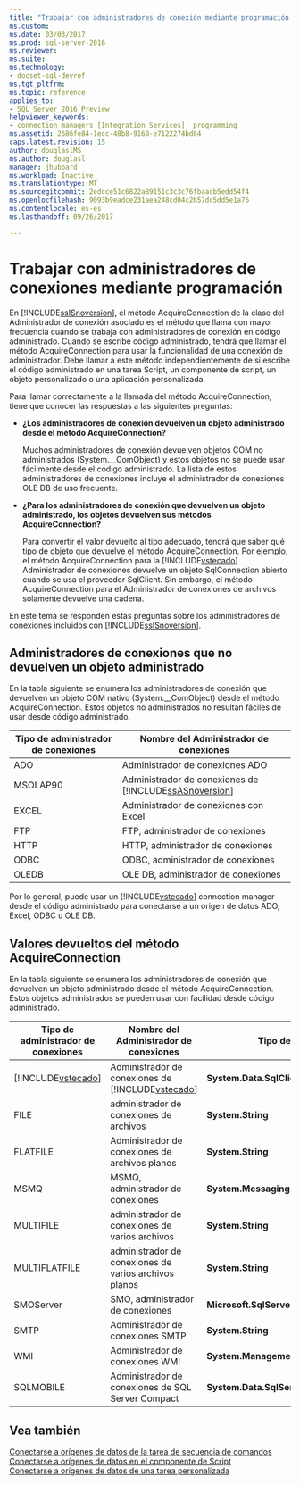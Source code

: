 ```yaml
---
title: "Trabajar con administradores de conexión mediante programación | Documentos de Microsoft"
ms.custom: 
ms.date: 03/03/2017
ms.prod: sql-server-2016
ms.reviewer: 
ms.suite: 
ms.technology:
- docset-sql-devref
ms.tgt_pltfrm: 
ms.topic: reference
applies_to:
- SQL Server 2016 Preview
helpviewer_keywords:
- connection managers [Integration Services], programming
ms.assetid: 2686fe84-1ecc-48b8-9160-e7122274bd84
caps.latest.revision: 15
author: douglaslMS
ms.author: douglasl
manager: jhubbard
ms.workload: Inactive
ms.translationtype: MT
ms.sourcegitcommit: 2edcce51c6822a89151c3c3c76fbaacb5edd54f4
ms.openlocfilehash: 9093b9eadce231aea248cd04c2b57dc5dd5e1a76
ms.contentlocale: es-es
ms.lasthandoff: 09/26/2017

---
```

# <a name="working-with-connection-managers-programmatically"></a>Trabajar con administradores de conexiones mediante programación
  En [!INCLUDE[ssISnoversion](../includes/ssisnoversion-md.md)], el método AcquireConnection de la clase del Administrador de conexión asociado es el método que llama con mayor frecuencia cuando se trabaja con administradores de conexión en código administrado. Cuando se escribe código administrado, tendrá que llamar el método AcquireConnection para usar la funcionalidad de una conexión de administrador. Debe llamar a este método independientemente de si escribe el código administrado en una tarea Script, un componente de script, un objeto personalizado o una aplicación personalizada.  
  
 Para llamar correctamente a la llamada del método AcquireConnection, tiene que conocer las respuestas a las siguientes preguntas:  
  
-   **¿Los administradores de conexión devuelven un objeto administrado desde el método AcquireConnection?**  
  
     Muchos administradores de conexión devuelven objetos COM no administrados (System.__ComObject) y estos objetos no se puede usar fácilmente desde el código administrado. La lista de estos administradores de conexiones incluye el administrador de conexiones OLE DB de uso frecuente.  
  
-   **¿Para los administradores de conexión que devuelven un objeto administrado, los objetos devuelven sus métodos AcquireConnection?**  
  
     Para convertir el valor devuelto al tipo adecuado, tendrá que saber qué tipo de objeto que devuelve el método AcquireConnection. Por ejemplo, el método AcquireConnection para la [!INCLUDE[vstecado](../includes/vstecado-md.md)] Administrador de conexiones devuelve un objeto SqlConnection abierto cuando se usa el proveedor SqlClient. Sin embargo, el método AcquireConnection para el Administrador de conexiones de archivos solamente devuelve una cadena.  
  
 En este tema se responden estas preguntas sobre los administradores de conexiones incluidos con [!INCLUDE[ssISnoversion](../includes/ssisnoversion-md.md)].  
  
## <a name="connection-managers-that-do-not-return-a-managed-object"></a>Administradores de conexiones que no devuelven un objeto administrado  
 En la tabla siguiente se enumera los administradores de conexión que devuelven un objeto COM nativo (System.__ComObject) desde el método AcquireConnection. Estos objetos no administrados no resultan fáciles de usar desde código administrado.  
  
|Tipo de administrador de conexiones|Nombre del Administrador de conexiones|  
|-----------------------------|-----------------------------|  
|ADO|Administrador de conexiones ADO|  
|MSOLAP90|Administrador de conexiones de [!INCLUDE[ssASnoversion](../includes/ssasnoversion-md.md)]|  
|EXCEL|Administrador de conexiones con Excel|  
|FTP|FTP, administrador de conexiones|  
|HTTP|HTTP, administrador de conexiones|  
|ODBC|ODBC, administrador de conexiones|  
|OLEDB|OLE DB, administrador de conexiones|  
  
 Por lo general, puede usar un [!INCLUDE[vstecado](../includes/vstecado-md.md)] connection manager desde el código administrado para conectarse a un origen de datos ADO, Excel, ODBC u OLE DB.  
  
## <a name="return-values-from-the-acquireconnection-method"></a>Valores devueltos del método AcquireConnection  
 En la tabla siguiente se enumera los administradores de conexión que devuelven un objeto administrado desde el método AcquireConnection. Estos objetos administrados se pueden usar con facilidad desde código administrado.  
  
|Tipo de administrador de conexiones|Nombre del Administrador de conexiones|Tipo de valor devuelto|Información adicional|  
|-----------------------------|-----------------------------|--------------------------|----------------------------|  
|[!INCLUDE[vstecado](../includes/vstecado-md.md)]|Administrador de conexiones de [!INCLUDE[vstecado](../includes/vstecado-md.md)]|**System.Data.SqlClient.SqlConnection**||  
|FILE|administrador de conexiones de archivos|**System.String**|Ruta de acceso al archivo.|  
|FLATFILE|Administrador de conexiones de archivos planos|**System.String**|Ruta de acceso al archivo.|  
|MSMQ|MSMQ, administrador de conexiones|**System.Messaging.MessageQueue**||  
|MULTIFILE|administrador de conexiones de varios archivos|**System.String**|Ruta de acceso a uno de los archivos.|  
|MULTIFLATFILE|administrador de conexiones de varios archivos planos|**System.String**|Ruta de acceso a uno de los archivos.|  
|SMOServer|SMO, administrador de conexiones|**Microsoft.SqlServer.Management.Smo.Server**||  
|SMTP|Administrador de conexiones SMTP|**System.String**|Por ejemplo, `SmtpServer=<server name>;UseWindowsAuthentication=True;EnableSsl=False;`|  
|WMI|Administrador de conexiones WMI|**System.Management.ManagementScope**||  
|SQLMOBILE|Administrador de conexiones de SQL Server Compact|**System.Data.SqlServerCe.SqlCeConnection**||  
  
## <a name="see-also"></a>Vea también  
 [Conectarse a orígenes de datos de la tarea de secuencia de comandos](../integration-services/extending-packages-scripting/task/connecting-to-data-sources-in-the-script-task.md)   
 [Conectarse a orígenes de datos en el componente de Script](../integration-services/extending-packages-scripting/data-flow-script-component/connecting-to-data-sources-in-the-script-component.md)   
 [Conectarse a orígenes de datos de una tarea personalizada](../integration-services/extending-packages-custom-objects/task/connecting-to-data-sources-in-a-custom-task.md)  
  
  

